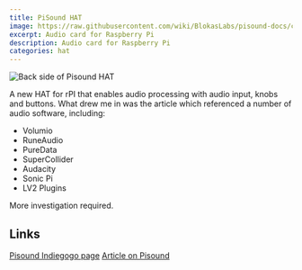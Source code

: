 ```yaml
---
title: PiSound HAT
image: https://raw.githubusercontent.com/wiki/BlokasLabs/pisound-docs/campaign/pisound-front.png
excerpt: Audio card for Raspberry Pi
description: Audio card for Raspberry Pi
categories: hat
---
```

![Back side of Pisound HAT](https://raw.githubusercontent.com/wiki/BlokasLabs/pisound-docs/campaign/pisound-back.png)

A new HAT for rPI that enables audio processing with audio input, knobs and buttons. What drew me in was the article which referenced a number of audio software, including:
* Volumio
* RuneAudio
* PureData
* SuperCollider
* Audacity
* Sonic Pi
* LV2 Plugins

More investigation required.

## Links
[Pisound Indiegogo page](https://www.indiegogo.com/projects/pisound-audio-midi-interface-for-raspberry-pi/)
[Article on Pisound](http://linuxgizmos.com/rpi-hat-add-on-does-192khz-24-bit-audio-and-midi-too/)
